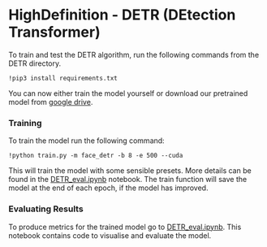 # HighDefinition - DETR (DEtection Transformer)

To train and test the DETR algorithm, run the following commands from the DETR directory.

```!pip3 install requirements.txt```

You can now either train the model yourself or download our pretrained model from [google drive](https://drive.google.com/file/d/1TB7vYB7PmeyE_ryDhrczXNZujgK-4uKG/view?usp=drive_link).

### Training

To train the model run the following command:

```!python train.py -m face_detr -b 8 -e 500 --cuda```

This will train the model with some sensible presets. More details can be found in the [DETR_eval.ipynb](DETR_eval.ipynb) notebook. The train function will save the model at the end of each epoch, if the model has improved.

### Evaluating Results

To produce metrics for the trained model go to [DETR_eval.ipynb](DETR_eval.ipynb). This notebook contains code to visualise and evaluate the model.
